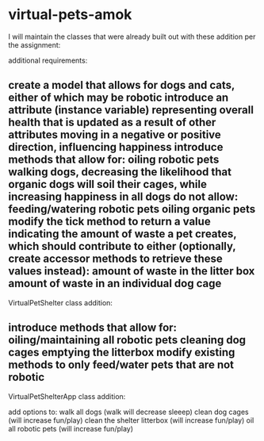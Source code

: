 # virtual-pets-amok
I will maintain the classes that were already built out with these addition per the assignment:

additional requirements:

create a model that allows for dogs and cats, either of which may be robotic
introduce an attribute (instance variable) representing overall health that is updated as a result of other attributes moving in a negative or positive direction, influencing happiness
introduce methods that allow for:
oiling robotic pets
walking dogs, decreasing the likelihood that organic dogs will soil their cages, while increasing happiness in all dogs
do not allow:
feeding/watering robotic pets
oiling organic pets
modify the tick method to return a value indicating the amount of waste a pet creates, which should contribute to either (optionally, create accessor methods to retrieve these values instead):
amount of waste in the litter box
amount of waste in an individual dog cage
-------------------------------------------------------------
VirtualPetShelter class
addition:

introduce methods that allow for:
oiling/maintaining all robotic pets
cleaning dog cages
emptying the litterbox
modify existing methods to only feed/water pets that are not robotic
----------------------------------------------------------------------------
VirtualPetShelterApp class
addition:

add options to:
walk all dogs (walk will decrease sleeep)
clean dog cages (will increase fun/play)
clean the shelter litterbox (will increase fun/play)
oil all robotic pets (will increase fun/play)
